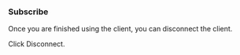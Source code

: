 ### Subscribe

Once you are finished using the client, you can disconnect the client.

Click Disconnect.
